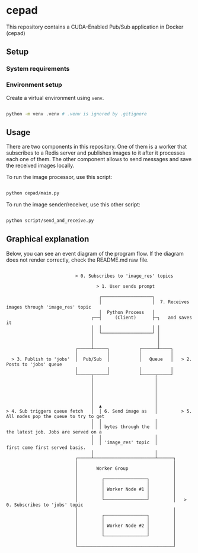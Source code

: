 # cepad

This repository contains a CUDA-Enabled Pub/Sub application in
Docker (cepad)

## Setup

### System requirements

### Environment setup

Create a virtual environment using `venv`.

```bash

python -m venv .venv # .venv is ignored by .gitignore

```

## Usage

There are two components in this repository. One of them is a worker
that subscribes to a Redis server and publishes images to it after
it processes each one of them. The other component allows to send
messages and save the received images locally.

To run the image processor, use this script:

```bash

python cepad/main.py

```

To run the image sender/receiver, use this other script:

```bash

python script/send_and_receive.py

```

## Graphical explanation

Below, you can see an event diagram of the program flow. If the
diagram does not render correctly, check the README.md raw file.

```

                          > 0. Subscribes to 'image_res' topics

                                  > 1. User sends prompt

                                   ┌───────────────────┐
                                   │                   │  7. Receives images through 'image_res' topic
                                   │  Python Process   │
                                ┌──┤     (Client)      ├─┐   and saves it
                                │  │                   │ │
                                │  └───────────────────┘ │
                                │                        │
                                │                        │
                          ┌─────┴─────┐           ┌──────┴────┐
                          │           │           │           │
  > 3. Publish to 'jobs'  │  Pub/Sub  │           │   Queue   │   > 2. Posts to 'jobs' queue
                          │           │           │           │
                          └─────┬─────┘           └─────┬─────┘
                                │                       │
                                │                       │
                                │                       │
                                │                       │
                                │                       │
                                │  ▲                    │
> 4. Sub triggers queue fetch   │  │ 6. Send image as   │         > 5. All nodes pop the queue to try to get
                                │  │                    │
                                │  │ bytes through the  │              the latest job. Jobs are served on a
                                │  │                    │
                                │  │ 'image_res' topic  │              first come first served basis.
                                │                       │
                          ┌─────┴───────────────────────┴──────┐
                          │                                    │
                          │       Worker Group                 │
                          │                                    │
                          │         ┌────────────────┐         │
                          │         │                │         │
                          │         │ Worker Node #1 │         │
                          │         │                │         │
                          │         └────────────────┘         │   > 0. Subscribes to 'jobs' topic
                          │                                    │
                          │         ┌────────────────┐         │
                          │         │                │         │
                          │         │ Worker Node #2 │         │
                          │         │                │         │
                          │         └────────────────┘         │
                          │                                    │
                          └────────────────────────────────────┘

```
